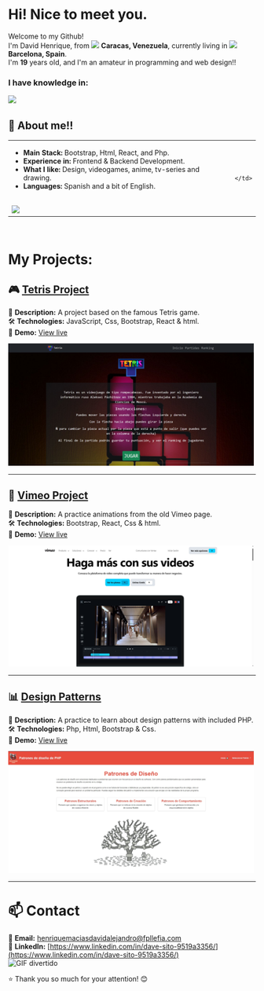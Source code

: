 <h1> Hi! Nice to meet you. </h1>

<p>Welcome to my Github! </br> I'm David Henrique, from <img src="https://em-content.zobj.net/source/joypixels/257/flag-venezuela_1f1fb-1f1ea.png" width="15"/> <b>Caracas, Venezuela</b>, currently living in <img src="https://em-content.zobj.net/source/joypixels/257/flag-spain_1f1ea-1f1f8.png" width="15"/> <b>Barcelona, Spain</b>.  
<br>I'm <strong>19</strong> years old, and I'm an amateur in programming and web design!! </p>

<h3>I have knowledge in: </h3>
  <img src="https://skillicons.dev/icons?i=react,docker,sass,git,npm,html,php,bootstrap,css,mysql,vscode,javascript" />

## 📌 About me!!  
<table>
  <tr>
    <td>
      <ul>
        <li><b>Main Stack:</b> Bootstrap, Html, React, and Php.</li>
        <li><b>Experience in:</b> Frontend & Backend Development.</li>
        <li><b>What I like:</b> Design, videogames, anime, tv-series and drawing.</li>
        <li><b>Languages:</b> Spanish and a bit of English.</li>
      </ul>
      <br>
      <a href="https://github.com/DavidHenrique24">
        <img src="https://github-readme-stats.vercel.app/api/top-langs/?username=DavidHenrique24&layout=compact&theme=tokyonight" />
      </a>
    </td>
    <td>
   
    </td>
  </tr>
</table>

<br>
 <h1>My Projects:</h1>  

## 🎮 [Tetris Project](https://github.com/DavidHenrique24/proyectoTetris)  
📌 **Description:** A project based on the famous Tetris game.  
🛠 **Technologies:** JavaScript, Css, Bootstrap, React & html. <br>
🔗 **Demo:** [View live](https://tetris-proyecto.vercel.app/)  

<img src="tetris.jpg" width="500"/>
<br>

---

## 🛒 [Vimeo Project](https://github.com/DavidHenrique24/proyectoVimeo)  
📌 **Description:** A practice animations from the old Vimeo page.  
🛠 **Technologies:** Bootstrap, React, Css & html. <br>
🔗 **Demo:** [View live](https://proyecto-vimeo-eb4e.vercel.app/)  

<img src="vimeo.jpg" width="500"/> <br>

---

## 📊 [Design Patterns](https://github.com/DavidHenrique24/Patrones-de-Disenyo-DH)  
📌 **Description:** A practice to learn about design patterns with included PHP.  
🛠 **Technologies:** Php, Html, Bootstrap & Css.<br>
🔗 **Demo:** [View live](https://davesito4.alwaysdata.net/patrones-de-disenyo-php/index.php) 

<img src="patrones.jpg" width="500"/> <br>

------------

# 📫 Contact  
📩 **Email:** [henriquemaciasdavidalejandro@fpllefia.com](henriquemaciasdavidalejandro@fpllefia.com) <br>
💼 **LinkedIn:** [https://www.linkedin.com/in/dave-sito-9519a3356/](https://www.linkedin.com/in/dave-sito-9519a3356/)   
![GIF divertido](https://media0.giphy.com/media/v1.Y2lkPTc5MGI3NjExdm52MnpoNXowZmd5aDh4MzViejhpd2UzNDVqM2wwN3JrNWIxcnhjciZlcD12MV9pbnRlcm5hbF9naWZfYnlfaWQmY3Q9Zw/AO5qaphTxRnyw/giphy.gif)


⭐ Thank you so much for your attention! 😊
